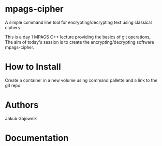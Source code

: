 # mpags-cipher
A simple command line tool for encrypting/decrypting text using classical ciphers

This is a day 1 MPAGS C++ lecture providing the basics of git operations, The aim of today's session is to create the encrypting/decrypting software mpags-cipher.

# How to Install
Create a container in a new volume using command pallette and a link to the git repo 
# Authors 
Jakub Gajownik
# Documentation